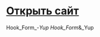 # [Открыть сайт](https://alextol-kin.github.io/Hook_Form_-_Yup/)
Hook_Form_-_Yup
Hook_Form_&amp;_Yup
